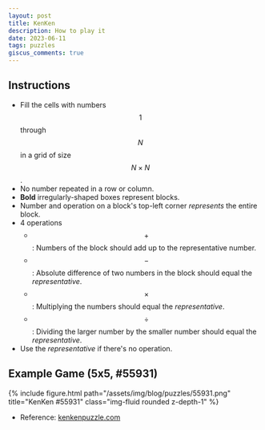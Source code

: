 ```yaml
---
layout: post
title: KenKen
description: How to play it
date: 2023-06-11
tags: puzzles
giscus_comments: true
---
```


## Instructions

- Fill the cells with numbers $$1$$ through $$N$$ in a grid of size $$N\times N$$.
- No number repeated in a row or column.
- **Bold** irregularly-shaped boxes represent blocks.
- Number and operation on a block's top-left corner *represents* the entire block.
- 4 operations
	- $$+$$ : Numbers of the block should add up to the representative number.
	- $$-$$ : Absolute difference of two numbers in the block should equal the *representative*.
	- $$\times$$ : Multiplying the numbers should equal the *representative*.
	- $$\div$$ : Dividing the larger number by the smaller number should equal the *representative*.
- Use the *representative* if there's no operation.

## Example Game (5x5, #55931)

<div class="row">
    <div class="col-sm-6 mt-3 mt-md-0">
        {% include figure.html path="/assets/img/blog/puzzles/55931.png" title="KenKen #55931" class="img-fluid rounded z-depth-1" %}
    </div>
</div>

- Reference: [kenkenpuzzle.com](kenkenpuzzle.com)
